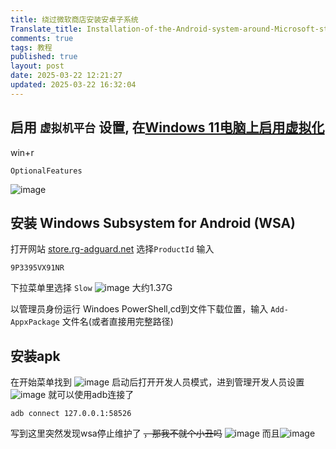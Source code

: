 ```yaml
---
title: 绕过微软商店安装安卓子系统
Translate_title: Installation-of-the-Android-system-around-Microsoft-stores
comments: true
tags: 教程
published: true
layout: post
date: 2025-03-22 12:21:27
updated: 2025-03-22 16:32:04
---
```

## 启用 `虚拟机平台` 设置, 在[Windows 11电脑上启用虚拟化](https://support.microsoft.com/zh-cn/windows/%E5%9C%A8-windows-%E4%B8%8A%E5%90%AF%E7%94%A8%E8%99%9A%E6%8B%9F%E5%8C%96-c5578302-6e43-4b4b-a449-8ced115f58e1)

win+r
```
OptionalFeatures
```
![image](https://img.zmal.top/image.26ln5h96r8.png)
<!-- more -->
## 安装 Windows Subsystem for Android (WSA)
打开网站 [store.rg-adguard.net](https://store.rg-adguard.net/)
选择`ProductId`
输入
```
9P3395VX91NR
```
下拉菜单里选择 `Slow`
![image](https://img.zmal.top/image.7zqlerzgtf.jpg)
大约1.37G  

以管理员身份运行 Windoes PowerShell,cd到文件下载位置，输入 `Add-AppxPackage` 文件名(或者直接用完整路径)

## 安装apk
在开始菜单找到
![image](https://img.zmal.top/image.7zqles5hhb.jpg)
启动后打开开发人员模式，进到管理开发人员设置
![image](https://img.zmal.top/image.1vytcc8deb.jpg)
就可以使用adb连接了
```
adb connect 127.0.0.1:58526
```

写到这里突然发现wsa停止维护了 ~~，那我不就个小丑吗~~
![image](https://img.zmal.top/image.361qivwqrl.jpg)
而且![image](https://img.zmal.top/image.83a7cqbfd1.jpg)
